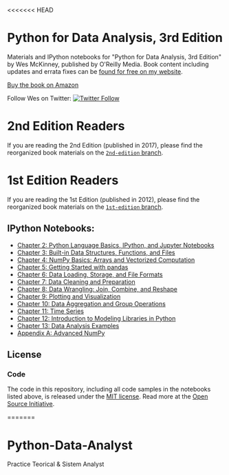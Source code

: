 <<<<<<< HEAD
# Python for Data Analysis, 3rd Edition

Materials and IPython notebooks for "Python for Data Analysis, 3rd
Edition" by Wes McKinney, published by O'Reilly Media. Book content
including updates and errata fixes can be [found for free on my
website][6].

[Buy the book on Amazon][1]

Follow Wes on Twitter: [![Twitter Follow](https://img.shields.io/twitter/follow/wesmckinn.svg?style=social&label=Follow)](https://twitter.com/wesmckinn)

# 2nd Edition Readers

If you are reading the 2nd Edition (published in 2017), please find the
reorganized book materials on the [`2nd-edition` branch][5].

# 1st Edition Readers

If you are reading the 1st Edition (published in 2012), please find the
reorganized book materials on the [`1st-edition` branch][2].

## IPython Notebooks:

* [Chapter 2: Python Language Basics, IPython, and Jupyter Notebooks](http://nbviewer.ipython.org/github/pydata/pydata-book/blob/3rd-edition/ch02.ipynb)
* [Chapter 3: Built-in Data Structures, Functions, and Files](http://nbviewer.ipython.org/github/pydata/pydata-book/blob/3rd-edition/ch03.ipynb)
* [Chapter 4: NumPy Basics: Arrays and Vectorized Computation](http://nbviewer.ipython.org/github/pydata/pydata-book/blob/3rd-edition/ch04.ipynb)
* [Chapter 5: Getting Started with pandas](http://nbviewer.ipython.org/github/pydata/pydata-book/blob/3rd-edition/ch05.ipynb)
* [Chapter 6: Data Loading, Storage, and File Formats](http://nbviewer.ipython.org/github/pydata/pydata-book/blob/3rd-edition/ch06.ipynb)
* [Chapter 7: Data Cleaning and Preparation](http://nbviewer.ipython.org/github/pydata/pydata-book/blob/3rd-edition/ch07.ipynb)
* [Chapter 8: Data Wrangling: Join, Combine, and Reshape](http://nbviewer.ipython.org/github/pydata/pydata-book/blob/3rd-edition/ch08.ipynb)
* [Chapter 9: Plotting and Visualization](http://nbviewer.ipython.org/github/pydata/pydata-book/blob/3rd-edition/ch09.ipynb)
* [Chapter 10: Data Aggregation and Group Operations](http://nbviewer.ipython.org/github/pydata/pydata-book/blob/3rd-edition/ch10.ipynb)
* [Chapter 11: Time Series](http://nbviewer.ipython.org/github/pydata/pydata-book/blob/3rd-edition/ch11.ipynb)
* [Chapter 12: Introduction to Modeling Libraries in Python](http://nbviewer.ipython.org/github/pydata/pydata-book/blob/3rd-edition/ch12.ipynb)
* [Chapter 13: Data Analysis Examples](http://nbviewer.ipython.org/github/pydata/pydata-book/blob/3rd-edition/ch13.ipynb)
* [Appendix A: Advanced NumPy](http://nbviewer.ipython.org/github/pydata/pydata-book/blob/3rd-edition/appa.ipynb)

## License

### Code

The code in this repository, including all code samples in the notebooks listed
above, is released under the [MIT license](LICENSE-CODE). Read more at the
[Open Source Initiative](https://opensource.org/licenses/MIT).

[1]: https://amzn.to/3DyLaJc
[2]: https://github.com/wesm/pydata-book/tree/1st-edition
[5]: https://github.com/wesm/pydata-book/tree/2nd-edition
[6]: https://wesmckinney.com/book/
=======
# Python-Data-Analyst
Practice Teorical &amp; Sistem Analyst
>>>>>>>
